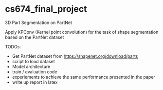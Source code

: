 # cs674_final_project
3D Part Segmentation on PartNet


Apply KPConv (Kernel point convolution) for the task of shape segmentation based on the PartNet dataset

TODOs:
 - Get PartNet dataset from https://shapenet.org/download/parts 
 - script to load dataset
 - Model architecture
 - train / evaluation code
 - experiements to achieve the same performance presented in the paper
 - write up report in latex